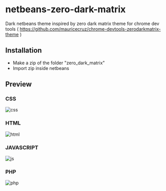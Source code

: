 netbeans-zero-dark-matrix
=========================

Dark netbeans theme inspired by zero dark matrix theme for chrome dev tools ( https://github.com/mauricecruz/chrome-devtools-zerodarkmatrix-theme )

## Installation
* Make a zip of the folder "zero_dark_matrix"
* Import zip inside netbeans



## Preview

### CSS
![css]

### HTML
![html]

### JAVASCRIPT
![js]

### PHP
![php]

[css]: https://raw.githubusercontent.com/r-ghilardi/netbeans-zero-dark-matrix/master/Images/css.png?raw=true "css"
[html]: https://raw.githubusercontent.com/r-ghilardi/netbeans-zero-dark-matrix/master/Images/html.png?raw=true "html"
[js]: https://raw.githubusercontent.com/r-ghilardi/netbeans-zero-dark-matrix/master/Images/javascript.png?raw=true "js"
[php]: https://raw.githubusercontent.com/r-ghilardi/netbeans-zero-dark-matrix/master/Images/php.png?raw=true "php"
